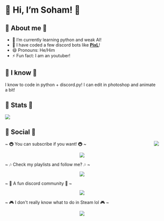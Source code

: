 # 👋 Hi, I’m Soham! 👋

## 🌸 About me 🌸

- 🔭 I’m currently learning python and weak AI!
- 🤖 I have coded a few discord bots like **[PixL](https://discordbotlist.com/bots/pixl)**!
- 😄 Pronouns: He/Him
- ⚡ Fun fact: I am an youtuber!

## 🚀 I know 🚀

I know to code in python + discord.py! I can edit in photoshop and animate a bit!

## 🗻 Stats 🗻

![](https://github-readme-stats.vercel.app/api?username=Soham485&show_icons=true&hide_border=true&theme=tokyonight)

## 🍜 Social 🍜
<img src="https://data.whicdn.com/images/290365239/original.gif" align="right">

 ~ 🚇 You can subscribe if you want! 🚇 ~
<p align="center"><a href="https://www.youtube.com/channel/UC2CE5AfflIzhZCNJv5Qdkjg" target="_blank"><img src="https://img.shields.io/badge/YouTube-FF0000?style=for-the-badge&logo=youtube&logoColor=white"/></a></p>

~ 🎶 Check my playlists and follow me? 🎶 ~
<p align="center"><a href="https://open.spotify.com/user/acn27fw21kmh6unwvut51l83l" target="_blank"><img src="https://img.shields.io/badge/Spotify-1ED760?&style=for-the-badge&logo=spotify&logoColor=white"/></a></p> 

~ 🦜 A fun discord community 🦜 ~
<p align="center"><a href="https://discord.gg/aEBxQnZE6B" target="_blank"><img src="https://img.shields.io/badge/Discord-7289DA?style=for-the-badge&logo=discord&logoColor=white"/></a></p>

~ 🎮 I don't really know what to do in Steam lol 🎮 ~
<p align="center"><a href="https://steamcommunity.com/profiles/76561199203003090/" target="_blank"><img src="https://img.shields.io/badge/Steam-000000?style=for-the-badge&logo=steam&logoColor=white"/></a></p> 



